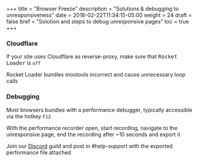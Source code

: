 +++
title = "Browser Freeze"
description = "Solutions & debugging to unresponsiveness"
date = 2018-02-22T11:34:15-05:00
weight = 24
draft = false
bref = "Solution and steps to debug unresponsive pages"
toc = true
+++

### Cloudflare

If your site uses Cloudflare as reverse-proxy, make sure that <samp>Rocket Loader</samp> is `off`

Rocket Loader bundles mootools incorrect and cause unnecessary loop calls

### Debugging

Most browsers bundles with a performance debugger, typically accessible via the hotkey `F12`

With the performance recorder open, start recording, navigate to the unresponsive page, end the recording after ~10 seconds and export it

Join our [Discord](https://discord.gg/4Bhj6NU) guild and post in #help-support with the exported performance file attached
